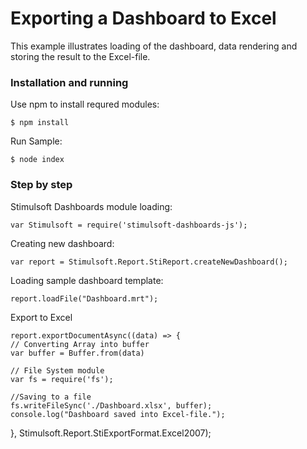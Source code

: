 # Exporting a Dashboard to Excel

This example illustrates loading of the dashboard, data rendering and storing the result to the Excel-file.

### Installation and running
Use npm to install requred modules:

    $ npm install
Run Sample:

    $ node index

### Step by step
Stimulsoft Dashboards module loading:

    var Stimulsoft = require('stimulsoft-dashboards-js');

Creating new dashboard:

    var report = Stimulsoft.Report.StiReport.createNewDashboard();

Loading sample dashboard template:

    report.loadFile("Dashboard.mrt");

Export to Excel

    report.exportDocumentAsync((data) => {
    // Converting Array into buffer
    var buffer = Buffer.from(data)

    // File System module
    var fs = require('fs');

    //Saving to a file
    fs.writeFileSync('./Dashboard.xlsx', buffer);
    console.log("Dashboard saved into Excel-file.");
}, Stimulsoft.Report.StiExportFormat.Excel2007);

